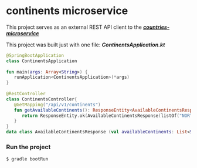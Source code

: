 # continents microservice

This project serves as an external REST API client to the [***countries-microservice***](https://github.com/DRodrigoBL/countries-microservice)


This project was built just with one file: ***ContinentsApplication.kt*** 

```kotlin
@SpringBootApplication  
class ContinentsApplication  
  
fun main(args: Array<String>) {  
   runApplication<ContinentsApplication>(*args)  
}  
 
@RestController  
class ContinentsController{  
   @GetMapping("/api/v1/continents")  
   fun getAvailableContinents(): ResponseEntity<AvailableContinentsResponse>{  
      return ResponseEntity.ok(AvailableContinentsResponse(listOf("NORTH_AMERICA", "EUROPE")))  
   }  
}   
data class AvailableContinentsResponse (val availableContinents: List<String>)
```

### Run the project
```groovy
$ gradle bootRun
```